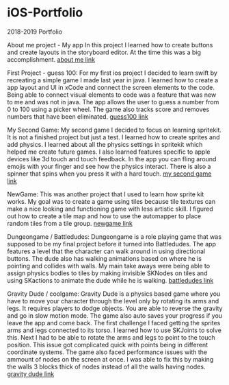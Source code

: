 # iOS-Portfolio
2018-2019 Portfolio

About me project - My app In this project I learned how to create buttons and create layouts in the storyboard editor. At the time this was a big accomplishment. [about me link](https://github.com/NathanielLudwig/myfirstapp)

First Project - guess 100: For my first ios project I decided to learn swift by recreating a simple game I made last year in java. I learned how to create a app layout and UI in xCode and connect the screen elements to the code. Being able to connect visual elements to code was a feature that was new to me and was not in java. The app allows the user to guess a number from 0 to 100 using a picker wheel. The game also tracks score and removes numbers that have been eliminated.
[guess100 link](https://github.com/NathanielLudwig/guess100)

My Second Game: My second game I decided to focus on learning spritekit. It is not a finished project but just a test. I learned how to create sprites and add physics. I learned about all the physics settings in spritekit which helped me create future games. I also learned features specific to apple devices like 3d touch and touch feedback. In the app you can fling around emojis with your finger and see how the physics interact. There is also a spinner that spins when you press it with a hard touch. [my second game link](https://github.com/NathanielLudwig/mysecondgame)

NewGame: This was another project that I used to learn how sprite kit works. My goal was to create a game using tiles because tile textures can make a nice looking and functioning game with less artistic skill. I figured out how to create a tile map and how to use the automapper to place random tiles from a tile group. [newgame link](https://github.com/NathanielLudwig/newgame)

Dungeongame / Battledudes: Dungeongame is a role playing game that was supposed to be my final project before it turned into Battledudes. The app features a level that the character can walk around in using directional buttons. The dude also has walking animations based on where he is pointing and collides with walls. My main take aways were being able to assign physics bodies to tiles by making invisible SKNodes on tiles and using SKactions to animate the dude while he is walking.
[battledudes link](https://github.com/NathanielLudwig/battledudes)

Gravity Dude / coolgame: Gravity Dude is a physics based game where you have to move your character through the level only by rotating its arms and legs. It requires players to dodge objects. You are able to reverse the gravity and go in slow motion mode. The game also auto saves your progress if you leave the app and come back. The first challenge I faced getting the sprites arms and legs connected to its torso. I learned how to use SKJoints to solve this. Next I had to be able to rotate the arms and legs to point to the touch position. This issue got complicated quick with points being in different coordinate systems. The game also faced performance issues with the ammount of nodes on the screen at once. I was able to fix this by making the walls 3 blocks thick of nodes instead of all the walls having nodes.
[gravity dude link](https://github.com/NathanielLudwig/Gravity-Dude)
